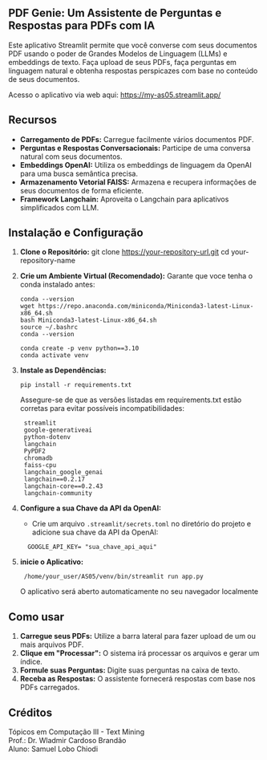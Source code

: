 ## PDF Genie: Um Assistente de Perguntas e Respostas para PDFs com IA

Este aplicativo Streamlit permite que você converse com seus documentos PDF usando o poder de Grandes Modelos de Linguagem (LLMs) e embeddings de texto. Faça upload de seus PDFs, faça perguntas em linguagem natural e obtenha respostas perspicazes com base no conteúdo de seus documentos.

Acesso o aplicativo via web aqui:
https://my-as05.streamlit.app/

## Recursos

* **Carregamento de PDFs:** Carregue facilmente vários documentos PDF.
* **Perguntas e Respostas Conversacionais:** Participe de uma conversa natural com seus documentos.
* **Embeddings OpenAI:** Utiliza os embeddings de linguagem da OpenAI para uma busca semântica precisa.
* **Armazenamento Vetorial FAISS:** Armazena e recupera informações de seus documentos de forma eficiente.
* **Framework Langchain:** Aproveita o Langchain para aplicativos simplificados com LLM.

## Instalação e Configuração

1. **Clone o Repositório:**
   git clone https://your-repository-url.git
   cd your-repository-name

2. **Crie um Ambiente Virtual (Recomendado):**
   Garante que voce tenha o conda instalado antes:
   ```
   conda --version
   wget https://repo.anaconda.com/miniconda/Miniconda3-latest-Linux-x86_64.sh
   bash Miniconda3-latest-Linux-x86_64.sh
   source ~/.bashrc
   conda --version
   ```
   ```
   conda create -p venv python==3.10
   conda activate venv
   ```
3. **Instale as Dependências:**
   ```
   pip install -r requirements.txt
   ```
   Assegure-se de que as versões listadas em requirements.txt estão corretas para evitar possíveis incompatibilidades:
   ```
    streamlit
    google-generativeai
    python-dotenv
    langchain
    PyPDF2
    chromadb
    faiss-cpu
    langchain_google_genai
    langchain==0.2.17
    langchain-core==0.2.43
    langchain-community
   ```
4. **Configure a sua Chave da API da OpenAI:**

   * Crie um arquivo `.streamlit/secrets.toml` no diretório do projeto e adicione sua chave da API da OpenAI:
   ```
     GOOGLE_API_KEY= "sua_chave_api_aqui"
   ```
5. **inicie o Aplicativo:**
   ```
    /home/your_user/AS05/venv/bin/streamlit run app.py
   ```
   O aplicativo será aberto automaticamente no seu navegador localmente

## Como usar

1. **Carregue seus PDFs:** Utilize a barra lateral para fazer upload de um ou mais arquivos PDF.
2. **Clique em "Processar":** O sistema irá processar os arquivos e gerar um índice.
3. **Formule suas Perguntas:** Digite suas perguntas na caixa de texto.
4. **Receba as Respostas:** O assistente fornecerá respostas com base nos PDFs carregados.

## Créditos
Tópicos em Computação III - Text Mining\
Prof.: Dr. Wladmir Cardoso Brandão\
Aluno: Samuel Lobo Chiodi
